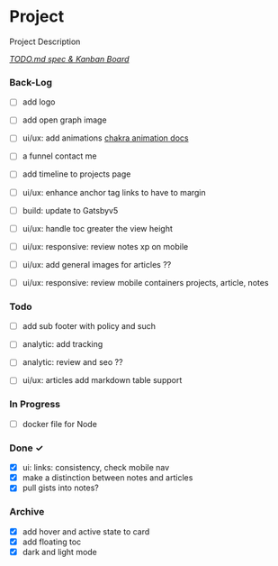 # Project

Project Description

<em>[TODO.md spec & Kanban Board](https://bit.ly/3fCwKfM)</em>

### Back-Log


- [ ] add logo
- [ ] add open graph image
- [ ] ui/ux: add animations [chakra animation docs](https://chakra-ui.com/docs/components/transitions/props#scalefade-props)
- [ ] a funnel contact me
- [ ] add timeline to projects page
- [ ] ui/ux: enhance anchor tag links to have to margin
- [ ] build: update to Gatsbyv5 
- [ ] ui/ux: handle toc greater the view height
- [ ] ui/ux: responsive: review notes xp on mobile
- [ ] ui/ux: add general images for articles ??
- [ ] ui/ux: responsive: review mobile containers projects, article, notes


### Todo

- [ ] add sub footer with policy and such
- [ ] analytic: add tracking
- [ ] analytic: review and seo ??
- [ ] ui/ux: articles add markdown table support 


### In Progress

- [ ] docker file for Node

### Done ✓

- [x] ui: links: consistency, check mobile nav
- [x] make a distinction between notes and articles
- [x] pull gists into notes?

### Archive 

- [x] add hover and active state to card
- [x] add floating toc
- [x] dark and light mode
